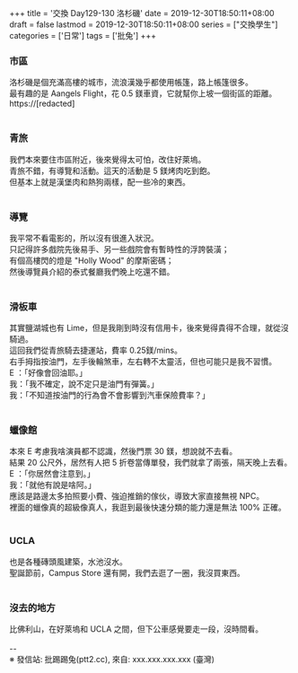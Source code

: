 +++
title = '交換 Day129-130 洛杉磯'
date = 2019-12-30T18:50:11+08:00
draft = false
lastmod = 2019-12-30T18:50:11+08:00
series = ["交換學生"]
categories = ['日常']
tags = ['批兔']
+++
### 市區 
洛杉磯是個充滿高樓的城市，流浪漢幾乎都使用帳篷，路上帳篷很多。<br>
最有趣的是 Aangels Flight，花 0.5 鎂車資，它就幫你上坡一個街區的距離。<br>
https://[redacted]<br>
<br>
### 青旅 
我們本來要住市區附近，後來覺得太可怕，改住好萊塢。<br>
青旅不錯，有導覽和活動。這天的活動是 5 鎂烤肉吃到飽。<br>
但基本上就是漢堡肉和熱狗兩樣，配一些冷的東西。<br>
<br>
### 導覽 
我平常不看電影的，所以沒有很進入狀況。<br>
只記得許多戲院先後易手、另一些戲院會有暫時性的浮誇裝潢；<br>
有個高樓閃的燈是 "Holly Wood" 的摩斯密碼；<br>
然後導覽員介紹的泰式餐廳我們晚上吃還不錯。<br>
<br>
### 滑板車 
其實鹽湖城也有 Lime，但是我剛到時沒有信用卡，後來覺得貴得不合理，就從沒騎過。<br>
這回我們從青旅騎去捷運站，費率 0.25鎂/mins。<br>
右手拇指按油門，左手後輪煞車，左右轉不太靈活，但也可能只是我不習慣。<br>
E ：「好像會回油耶。」<br>
我：「我不確定，說不定只是油門有彈簧。」<br>
我：「不知道按油門的行為會不會影響到汽車保險費率？」<br>
<br>
### 蠟像館 
本來 E 考慮我啥演員都不認識，然後門票 30 鎂，想說就不去看。<br>
結果 20 公尺外，居然有人把 5 折卷當傳單發，我們就拿了兩張，隔天晚上去看。<br>
E ：「你居然會注意到。」<br>
我：「就他有說是啥阿。」<br>
應該是路邊太多拍照要小費、強迫推銷的傢伙，導致大家直接無視 NPC。<br>
裡面的蠟像真的超級像真人，我逛到最後快速分類的能力還是無法 100% 正確。<br>
<br>
### UCLA 
也是各種磚頭風建築，水池沒水。<br>
聖誕節前，Campus Store 還有開，我們去逛了一圈，我沒買東西。<br>
<br>
### 沒去的地方 
比佛利山，在好萊塢和 UCLA 之間，但下公車感覺要走一段，沒時間看。<br>
<br>
--<br>
※ 發信站: 批踢踢兔(ptt2.cc), 來自: xxx.xxx.xxx.xxx (臺灣)<br>
